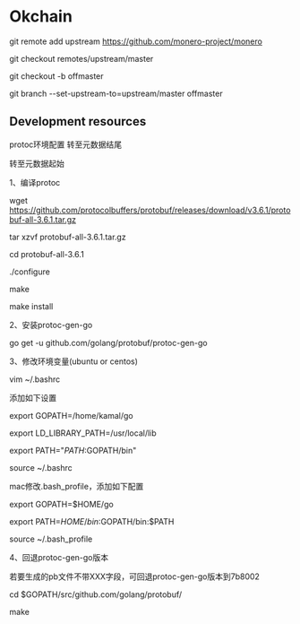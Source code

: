 # Okchain 


git remote add upstream https://github.com/monero-project/monero 

git checkout remotes/upstream/master

git checkout -b offmaster

git branch --set-upstream-to=upstream/master offmaster

## Development resources
 protoc环境配置
转至元数据结尾


转至元数据起始

1、编译protoc

wget https://github.com/protocolbuffers/protobuf/releases/download/v3.6.1/protobuf-all-3.6.1.tar.gz

tar xzvf protobuf-all-3.6.1.tar.gz

cd protobuf-all-3.6.1

./configure

make

make install

2、安装protoc-gen-go

go get -u github.com/golang/protobuf/protoc-gen-go

3、修改环境变量(ubuntu or centos)

vim ~/.bashrc

添加如下设置

export GOPATH=/home/kamal/go

export LD_LIBRARY_PATH=/usr/local/lib

export PATH="$PATH:$GOPATH/bin"

source ~/.bashrc

mac修改.bash_profile，添加如下配置

export GOPATH=$HOME/go

export PATH=$HOME/bin:$GOPATH/bin:$PATH

source ~/.bash_profile

4、回退protoc-gen-go版本

若要生成的pb文件不带XXX字段，可回退protoc-gen-go版本到7b8002

cd $GOPATH/src/github.com/golang/protobuf/

make

